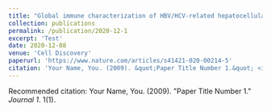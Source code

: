 ```yaml
---
title: "Global immune characterization of HBV/HCV-related hepatocellular carcinoma identifies macrophage and T-cell subsets associated with disease progression"
collection: publications
permalink: /publication/2020-12-1
excerpt: 'Test'
date: 2020-12-08
venue: 'Cell Discovery'
paperurl: 'https://www.nature.com/articles/s41421-020-00214-5'
citation: 'Your Name, You. (2009). &quot;Paper Title Number 1.&quot; <i>Journal 1</i>. 1(1).'
---
```



Recommended citation: Your Name, You. (2009). "Paper Title Number 1." <i>Journal 1</i>. 1(1).

